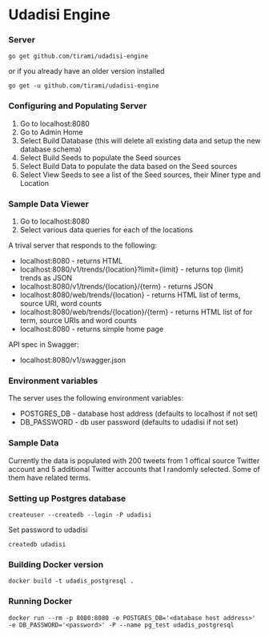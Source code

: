 # Udadisi Engine

### Server
    go get github.com/tirami/udadisi-engine

or if you already have an older version installed

    go get -u github.com/tirami/udadisi-engine
    
### Configuring and Populating Server

1. Go to localhost:8080
2. Go to Admin Home
3. Select Build Database (this will delete all existing data and setup the new database schema)
4. Select Build Seeds to populate the Seed sources
5. Select Build Data to populate the data based on the Seed sources
6. Select View Seeds to see a list of the Seed sources, their Miner type and Location

### Sample Data Viewer

1. Go to localhost:8080
2. Select various data queries for each of the locations


A trival server that responds to the following:

* localhost:8080 - returns HTML
* localhost:8080/v1/trends/{location}?limit={limit} - returns top {limit} trends as JSON
* localhost:8080/v1/trends/{location}/{term} - returns JSON
* localhost:8080/web/trends/{location} - returns HTML list of terms, source URI, word counts
* localhost:8080/web/trends/{location}/{term} - returns HTML list of for term, source URIs and word counts
* localhost:8080 - returns simple home page

API spec in Swagger:

* localhost:8080/v1/swagger.json

### Environment variables
The server uses the following environment variables:

* POSTGRES_DB - database host address (defaults to localhost if not set)
* DB_PASSWORD - db user password (defaults to udadisi if not set)

### Sample Data
Currently the data is populated with 200 tweets from 1 offical source Twitter account and 5 additional Twitter accounts that I randomly selected. Some of them have related terms.

### Setting up Postgres database
    createuser --createdb --login -P udadisi

Set password to udadisi

    createdb udadisi

### Building Docker version
    docker build -t udadis_postgresql .

### Running Docker
    docker run --rm -p 8080:8080 -e POSTGRES_DB='<database host address>' -e DB_PASSWORD='<password>' -P --name pg_test udadis_postgresql
